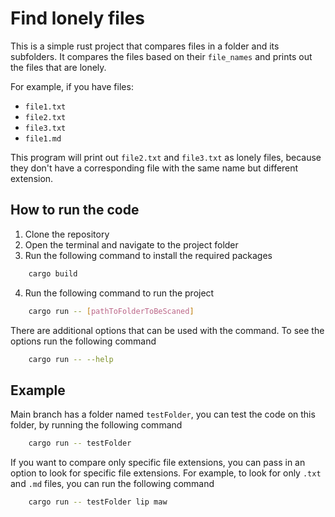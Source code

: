 # Find lonely files

This is a simple rust project that compares files in a folder and its subfolders. It compares the files based on their `file_names` and prints out the files that are lonely.

For example, if you have files: 
- `file1.txt`
- `file2.txt`
- `file3.txt`
- `file1.md`

This program will print out `file2.txt` and `file3.txt` as lonely files, because they don't have a corresponding file with the same name but different extension.

## How to run the code

1. Clone the repository
2. Open the terminal and navigate to the project folder
3. Run the following command to install the required packages
```bash
    cargo build
```

4. Run the following command to run the project
```bash
    cargo run -- [pathToFolderToBeScaned]
```
There are additional options that can be used with the command. To see the options run the following command
```bash
    cargo run -- --help
```

## Example
Main branch has a folder named `testFolder`, you can test the code on this folder, by running the following command

```bash
    cargo run -- testFolder
```

If you want to compare only specific file extensions, you can pass in an option to look for specific file extensions. For example, to look for only `.txt` and `.md` files, you can run the following command

```bash
    cargo run -- testFolder lip maw
```

